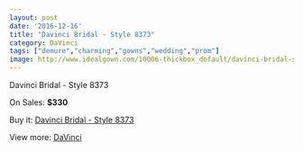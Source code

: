 ```yaml
---
layout: post
date: '2016-12-16'
title: "Davinci Bridal - Style 8373"
category: DaVinci
tags: ["demure","charming","gowns","wedding","prom"]
image: http://www.idealgown.com/10006-thickbox_default/davinci-bridal-style-8373.jpg
---
```

Davinci Bridal - Style 8373

On Sales: **$330**
<a href="https://www.idealgown.com/en/davinci/4128-davinci-bridal-style-8373.html"><amp-img layout="responsive" width="600" height="600" src="//www.idealgown.com/10006-thickbox_default/davinci-bridal-style-8373.jpg" alt="Davinci Bridal - Style 8373 0" /></a>
<a href="https://www.idealgown.com/en/davinci/4128-davinci-bridal-style-8373.html"><amp-img layout="responsive" width="600" height="600" src="//www.idealgown.com/10008-thickbox_default/davinci-bridal-style-8373.jpg" alt="Davinci Bridal - Style 8373 1" /></a>
<a href="https://www.idealgown.com/en/davinci/4128-davinci-bridal-style-8373.html"><amp-img layout="responsive" width="600" height="600" src="//www.idealgown.com/10007-thickbox_default/davinci-bridal-style-8373.jpg" alt="Davinci Bridal - Style 8373 2" /></a>

Buy it: [Davinci Bridal - Style 8373](https://www.idealgown.com/en/davinci/4128-davinci-bridal-style-8373.html "Davinci Bridal - Style 8373")

View more: [DaVinci](https://www.idealgown.com/en/48-davinci "DaVinci")